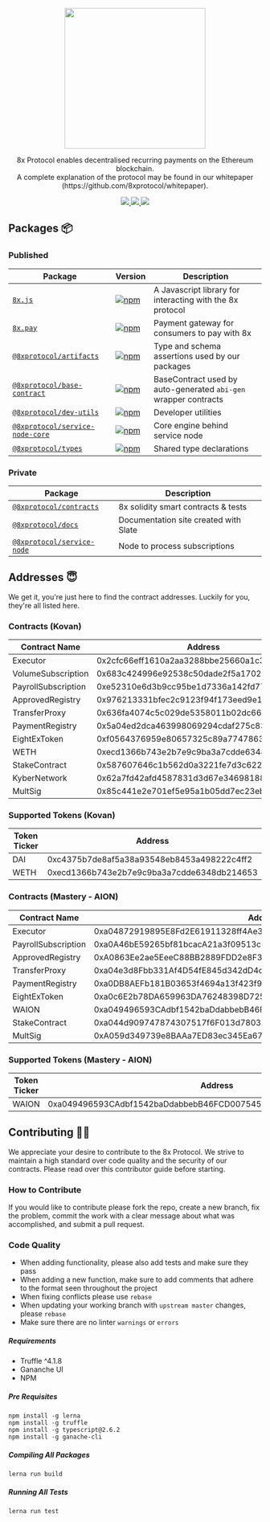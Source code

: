 <p align="center"><img src="https://8xprotocol.com/assets/images/full-logo.png" width="280"/></p>

<p align="center">8x Protocol enables decentralised recurring payments on the Ethereum blockchain.<br>A complete explanation of the protocol may be found in our whitepaper (https://github.com/8xprotocol/whitepaper).</p>

<p align="center">
  <a href="http://t.me/eightexprotocol_contributors">
    <img src="https://img.shields.io/badge/CHAT-TELEGRAM-0088cc.svg" />
  </a>
  <a href="https://solidity.readthedocs.io/en/develop/index.html">
    <img src="https://img.shields.io/badge/SOLIDITY-0.4.24-orange.svg" />
  </a>
  <a href="https://opensource.org/licenses/Apache-2.0">
    <img src="https://img.shields.io/badge/LICENSE-APACHE2.0-3DA639.svg" />
  </a>
</p>

## Packages :package:

### Published

|                            Package                             |                                                                Version                                                                |                           Description                           |
| -------------------------------------------------------------- | ------------------------------------------------------------------------------------------------------------------------------------- | --------------------------------------------------------------- |
| [`8x.js`](/packages/8x.js)                                     | [![npm](https://img.shields.io/npm/v/8x.js.svg)](https://www.npmjs.com/package/8x.js)                                                 | A Javascript library for interacting with the 8x protocol       |
| [`8x.pay`](/packages/8x.pay)                                   | [![npm](https://img.shields.io/npm/v/8x.pay.svg)](https://www.npmjs.com/package/8x.pay)                                               | Payment gateway for consumers to pay with 8x                    |
| [`@8xprotocol/artifacts`](/packages/artifacts)                 | [![npm](https://img.shields.io/npm/v/@8xprotocol/artifacts.svg)](https://www.npmjs.com/package/@8xprotocol/artifacts)                 | Type and schema assertions used by our packages                 |
| [`@8xprotocol/base-contract`](/packages/base-contract)         | [![npm](https://img.shields.io/npm/v/@8xprotocol/base-contract.svg)](https://www.npmjs.com/package/@8xprotocol/base-contract)         | BaseContract used by auto-generated `abi-gen` wrapper contracts |
| [`@8xprotocol/dev-utils`](/packages/dev-utils)                 | [![npm](https://img.shields.io/npm/v/@8xprotocol/dev-utils.svg)](https://www.npmjs.com/package/@8xprotocol/dev-utils)                 | Developer utilities                                             |
| [`@8xprotocol/service-node-core`](/packages/service-node-core) | [![npm](https://img.shields.io/npm/v/@8xprotocol/service-node-core.svg)](https://www.npmjs.com/package/@8xprotocol/service-node-core) | Core engine behind service node                                 |
| [`@8xprotocol/types`](/packages/types)                         | [![npm](https://img.shields.io/npm/v/@8xprotocol/types.svg)](https://www.npmjs.com/package/@8xprotocol/types)                         | Shared type declarations                                        |

### Private

|                       Package                        |              Description              |
| ---------------------------------------------------- | ------------------------------------- |
| [`@8xprotocol/contracts`](/packages/contracts)       | 8x solidity smart contracts & tests   |
| [`@8xprotocol/docs`](/packages/docs)                 | Documentation site created with Slate |
| [`@8xprotocol/service-node`](/packages/service-node) | Node to process subscriptions         |


## Addresses :innocent:

We get it, you're just here to find the contract addresses. Luckily for you, they're all listed here.

### Contracts (Kovan)

| Contract Name | Address |
| ------------- | ------- |
| Executor | 0x2cfc66eff1610a2aa3288bbe25660a1c36969342 |
| VolumeSubscription | 0x683c424996e92538c50dade2f5a1702d0c215de7 |
| PayrollSubscription | 0xe52310e6d3b9cc95be1d7336a142fd77520cc4e8 |
| ApprovedRegistry | 0x976213331bfec2c9123f94f173eed9e116b1907d |
| TransferProxy | 0x636fa4074c5c029de5358011b02dc665ae6253dd |
| PaymentRegistry | 0x5a04ed2dca463998069294cdaf275c835b2e731f |
| EightExToken | 0xf0564376959e80657325c89a774786308649e499 |
| WETH | 0xecd1366b743e2b7e9c9ba3a7cdde6348db214653 |
| StakeContract | 0x587607646c1b562d0a3221fe7d3c622d9d0d47c6 |
| KyberNetwork | 0x62a7fd42afd4587831d3d67e3469818863a7c48c |
| MultSig | 0x85c441e2e701ef5e95a1b05dd7ec23ebc5d0df5a |

### Supported Tokens (Kovan)

| Token Ticker | Address |
| ------------ | ------- |
| DAI | 0xc4375b7de8af5a38a93548eb8453a498222c4ff2 |
| WETH | 0xecd1366b743e2b7e9c9ba3a7cdde6348db214653 |

### Contracts (Mastery - AION)

| Contract Name | Address |
| ------------- | ------- |
| Executor | 0xa04872919895E8Fd2E61911328ff4Ae391f15CCF26510e3206C77ab7c48ec25f |
| PayrollSubscription | 0xa0A46bE59265bf81bcacA21a3f09513c0534E6B929248754c5e95979e2A7481c |
| ApprovedRegistry | 0xA0863Ee2ae5EeeC88BB2889FDD2e8F37821d637748b8D18CaDef4fc2022c1c16 |
| TransferProxy | 0xa04e3d8Fbb331Af4D54fE845d342dD4c775E88D4Fe8598c51856EAF75A634D46 |
| PaymentRegistry | 0xa0DB8AEFb181B03653f4694a13f423f92ed36130d6E9dEF103B6182e7c8aCD25 |
| EightExToken | 0xa0c6E2b78DA659963DA76248398D725819207a2dA1468FB131f4d274310CC2A2 |
| WAION | 0xa049496593CAdbf1542baDdabbebB46FCD00754519F6D44CE41aEE94A4ED0B25 |
| StakeContract | 0xa044d909747874307517f6F013d7803Ad1CF0a21c242E3E675215eae43469474 |
| MultSig | 0xA059d349739e8BAAa7ED83ec345Ea67C9939ec2f22d0bD0f18304610AD7741b0 |

### Supported Tokens (Mastery - AION)

| Token Ticker | Address |
| ------------ | ------- |
| WAION | 0xa049496593CAdbf1542baDdabbebB46FCD00754519F6D44CE41aEE94A4ED0B25 |


## Contributing :raising_hand_woman:
We appreciate your desire to contribute to the 8x Protocol. We strive to maintain
a high standard over code quality and the security of our contracts. Please read over
this contributor guide before starting.

### How to Contribute
If you would like to contribute please fork the repo, create a new branch, fix the problem, commit the work with a clear message about what was accomplished, and submit a pull request.

### Code Quality
- When adding functionality, please also add tests and make sure they pass
- When adding a new function, make sure to add comments that adhere to the format seen throughout the project
- When fixing conflicts please use `rebase`
- When updating your working branch with `upstream master` changes, please `rebase`
- Make sure there are no linter `warnings` or `errors`

##### Requirements
- Truffle ^4.1.8
- Gananche UI
- NPM

##### Pre Requisites
```
npm install -g lerna
npm install -g truffle
npm install -g typescript@2.6.2
npm install -g ganache-cli
```

##### Compiling All Packages
```
lerna run build
```

##### Running All Tests
```
lerna run test
```

